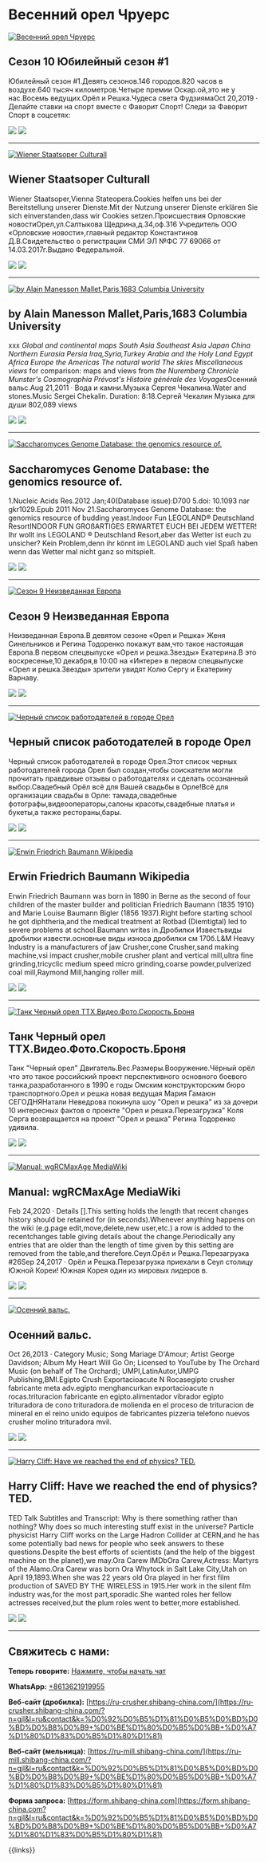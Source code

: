 # Весенний орел Чруерс

<a href="https://swt.shibang-china.com/?n=gjl&l=ru&img&k=%D0%92%D0%B5%D1%81%D0%B5%D0%BD%D0%BD%D0%B8%D0%B9+%D0%BE%D1%80%D0%B5%D0%BB+%D0%A7%D1%80%D1%83%D0%B5%D1%80%D1%81" target="_blank">![Весенний орел Чруерс](http://static.shibang-china.com/all-800x300/830.jpg)</a>

## Сезон 10 Юбилейный сезон #1
Юбилейный сезон #1.Девять сезонов.146 городов.820 часов в воздухе.640 тысяч километров.Четыре премии Оскар.ой,это не у нас.Восемь ведущих.Орёл и Решка.Чудеса света ФудзиямаOct 20,2019 · Делайте ставки на спорт вместе с Фаворит Спорт! Следи за Фаворит Спорт в соцсетях:


<a href="https://whatsapp.shibangsoft.com/WhatsApp.php" target="_blank" title="WhatsApp">![](http://static.shibang-china.com/icon/whatsapp.png)</a> <a href="https://swt.shibang-china.com/?n=gjl&l=ru&icon&k=%D0%92%D0%B5%D1%81%D0%B5%D0%BD%D0%BD%D0%B8%D0%B9+%D0%BE%D1%80%D0%B5%D0%BB+%D0%A7%D1%80%D1%83%D0%B5%D1%80%D1%81" target="_blank">![](http://static.shibang-china.com/icon/chat-ru.png)</a>

---

<a href="https://swt.shibang-china.com/?n=gjl&l=ru&img&k=%D0%92%D0%B5%D1%81%D0%B5%D0%BD%D0%BD%D0%B8%D0%B9+%D0%BE%D1%80%D0%B5%D0%BB+%D0%A7%D1%80%D1%83%D0%B5%D1%80%D1%81" target="_blank">![Wiener Staatsoper Culturall](http://static.shibang-china.com/all-800x300/533.jpg)</a>

## Wiener Staatsoper Culturall
Wiener Staatsoper,Vienna Stateopera.Cookies helfen uns bei der Bereitstellung unserer Dienste.Mit der Nutzung unserer Dienste erklären Sie sich einverstanden,dass wir Cookies setzen.Происшествия Орловские новостиОрел,ул.Салтыкова Щедрина,д.34,оф.316 Учредитель ООО «Орловские новости»,главный редактор Константинов Д.В.Свидетельство о регистрации СМИ ЭЛ №ФС 77 69066 от 14.03.2017г.Выдано Федеральной.


<a href="https://whatsapp.shibangsoft.com/WhatsApp.php" target="_blank" title="WhatsApp">![](http://static.shibang-china.com/icon/whatsapp.png)</a> <a href="https://swt.shibang-china.com/?n=gjl&l=ru&icon&k=%D0%92%D0%B5%D1%81%D0%B5%D0%BD%D0%BD%D0%B8%D0%B9+%D0%BE%D1%80%D0%B5%D0%BB+%D0%A7%D1%80%D1%83%D0%B5%D1%80%D1%81" target="_blank">![](http://static.shibang-china.com/icon/chat-ru.png)</a>

---

<a href="https://swt.shibang-china.com/?n=gjl&l=ru&img&k=%D0%92%D0%B5%D1%81%D0%B5%D0%BD%D0%BD%D0%B8%D0%B9+%D0%BE%D1%80%D0%B5%D0%BB+%D0%A7%D1%80%D1%83%D0%B5%D1%80%D1%81" target="_blank">![by Alain Manesson Mallet,Paris,1683 Columbia University](http://static.shibang-china.com/all-800x300/216.jpg)</a>

## by Alain Manesson Mallet,Paris,1683 Columbia University
xxx *Global and continental maps* *South Asia* *Southeast Asia* *Japan* *China* *Northern Eurasia* *Persia* *Iraq,Syria,Turkey* *Arabia and the Holy Land* *Egypt* *Africa* *Europe* *the Americas* *The natural world* *The skies* *Miscellaneous views* for comparison: maps and views from *the Nuremberg Chronicle* *Munster's Cosmographia* *Prévost's Histoire générale des Voyages*Осенний вальс.Aug 21,2011 · Вода и камни.Музыка Сергея Чекалина.Water and stones.Music Sergei Chekalin. Duration: 8:18.Сергей Чекалин Музыка для души 802,089 views


<a href="https://whatsapp.shibangsoft.com/WhatsApp.php" target="_blank" title="WhatsApp">![](http://static.shibang-china.com/icon/whatsapp.png)</a> <a href="https://swt.shibang-china.com/?n=gjl&l=ru&icon&k=%D0%92%D0%B5%D1%81%D0%B5%D0%BD%D0%BD%D0%B8%D0%B9+%D0%BE%D1%80%D0%B5%D0%BB+%D0%A7%D1%80%D1%83%D0%B5%D1%80%D1%81" target="_blank">![](http://static.shibang-china.com/icon/chat-ru.png)</a>

---

<a href="https://swt.shibang-china.com/?n=gjl&l=ru&img&k=%D0%92%D0%B5%D1%81%D0%B5%D0%BD%D0%BD%D0%B8%D0%B9+%D0%BE%D1%80%D0%B5%D0%BB+%D0%A7%D1%80%D1%83%D0%B5%D1%80%D1%81" target="_blank">![Saccharomyces Genome Database: the genomics resource of.](http://static.shibang-china.com/all-800x300/1366.jpg)</a>

## Saccharomyces Genome Database: the genomics resource of.
1.Nucleic Acids Res.2012 Jan;40(Database issue):D700 5.doi: 10.1093 nar gkr1029.Epub 2011 Nov 21.Saccharomyces Genome Database: the genomics resource of budding yeast.Indoor Fun LEGOLAND® Deutschland ResortINDOOR FUN GROßARTIGES ERWARTET EUCH BEI JEDEM WETTER! Ihr wollt ins LEGOLAND ® Deutschland Resort,aber das Wetter ist euch zu unsicher? Kein Problem,denn ihr könnt im LEGOLAND auch viel Spaß haben wenn das Wetter mal nicht ganz so mitspielt.


<a href="https://whatsapp.shibangsoft.com/WhatsApp.php" target="_blank" title="WhatsApp">![](http://static.shibang-china.com/icon/whatsapp.png)</a> <a href="https://swt.shibang-china.com/?n=gjl&l=ru&icon&k=%D0%92%D0%B5%D1%81%D0%B5%D0%BD%D0%BD%D0%B8%D0%B9+%D0%BE%D1%80%D0%B5%D0%BB+%D0%A7%D1%80%D1%83%D0%B5%D1%80%D1%81" target="_blank">![](http://static.shibang-china.com/icon/chat-ru.png)</a>

---

<a href="https://swt.shibang-china.com/?n=gjl&l=ru&img&k=%D0%92%D0%B5%D1%81%D0%B5%D0%BD%D0%BD%D0%B8%D0%B9+%D0%BE%D1%80%D0%B5%D0%BB+%D0%A7%D1%80%D1%83%D0%B5%D1%80%D1%81" target="_blank">![Сезон 9 Неизведанная Европа](http://static.shibang-china.com/all-800x300/667.jpg)</a>

## Сезон 9 Неизведанная Европа
Неизведанная Европа.В девятом сезоне «Орел и Решка» Женя Синельников и Регина Тодоренко покажут вам,что такое настоящая Европа.В первом спецвыпуске «Орел и решка.Звезды» Екатерина.В это воскресенье,10 декабря,в 10:00 на «Интере» в первом спецвыпуске «Орел и решка.Звезды» зрители увидят Колю Сергу и Екатерину Варнаву.


<a href="https://whatsapp.shibangsoft.com/WhatsApp.php" target="_blank" title="WhatsApp">![](http://static.shibang-china.com/icon/whatsapp.png)</a> <a href="https://swt.shibang-china.com/?n=gjl&l=ru&icon&k=%D0%92%D0%B5%D1%81%D0%B5%D0%BD%D0%BD%D0%B8%D0%B9+%D0%BE%D1%80%D0%B5%D0%BB+%D0%A7%D1%80%D1%83%D0%B5%D1%80%D1%81" target="_blank">![](http://static.shibang-china.com/icon/chat-ru.png)</a>

---

<a href="https://swt.shibang-china.com/?n=gjl&l=ru&img&k=%D0%92%D0%B5%D1%81%D0%B5%D0%BD%D0%BD%D0%B8%D0%B9+%D0%BE%D1%80%D0%B5%D0%BB+%D0%A7%D1%80%D1%83%D0%B5%D1%80%D1%81" target="_blank">![Черный список работодателей в городе Орел](http://static.shibang-china.com/all-800x300/1070.jpg)</a>

## Черный список работодателей в городе Орел
Черный список работодателей в городе Орел.Этот список черных работодателей города Орел был создан,чтобы соискатели могли прочитать правдивые отзывы о работодателях и сделать осознанный выбор.Свадебный Орёл всё для Вашей свадьбы в Орле!Всё для организации свадьбы в Орле: тамада,свадебные фотографы,видеооператоры,салоны красоты,свадебные платья и букеты,а также рестораны,бары.


<a href="https://whatsapp.shibangsoft.com/WhatsApp.php" target="_blank" title="WhatsApp">![](http://static.shibang-china.com/icon/whatsapp.png)</a> <a href="https://swt.shibang-china.com/?n=gjl&l=ru&icon&k=%D0%92%D0%B5%D1%81%D0%B5%D0%BD%D0%BD%D0%B8%D0%B9+%D0%BE%D1%80%D0%B5%D0%BB+%D0%A7%D1%80%D1%83%D0%B5%D1%80%D1%81" target="_blank">![](http://static.shibang-china.com/icon/chat-ru.png)</a>

---

<a href="https://swt.shibang-china.com/?n=gjl&l=ru&img&k=%D0%92%D0%B5%D1%81%D0%B5%D0%BD%D0%BD%D0%B8%D0%B9+%D0%BE%D1%80%D0%B5%D0%BB+%D0%A7%D1%80%D1%83%D0%B5%D1%80%D1%81" target="_blank">![Erwin Friedrich Baumann Wikipedia](http://static.shibang-china.com/all-800x300/55.jpg)</a>

## Erwin Friedrich Baumann Wikipedia
Erwin Friedrich Baumann was born in 1890 in Berne as the second of four children of the master builder and politician Friedrich Baumann (1835 1910) and Marie Louise Baumann Bigler (1856 1937).Right before starting school he got diphtheria,and the medical treatment at Rotbad (Diemtigtal) led to severe problems at school.Baumann writes in.Дробилки Известьвиды дробилки извести.основные виды износа дробилки см 170б.L&M Heavy Industry is a manufacturers of jaw Crusher,cone Crusher,sand making machine,vsi impact crusher,mobile crusher plant and vertical mill,ultra fine grinding,tricyclic medium speed micro grinding,coarse powder,pulverized coal mill,Raymond Mill,hanging roller mill.


<a href="https://whatsapp.shibangsoft.com/WhatsApp.php" target="_blank" title="WhatsApp">![](http://static.shibang-china.com/icon/whatsapp.png)</a> <a href="https://swt.shibang-china.com/?n=gjl&l=ru&icon&k=%D0%92%D0%B5%D1%81%D0%B5%D0%BD%D0%BD%D0%B8%D0%B9+%D0%BE%D1%80%D0%B5%D0%BB+%D0%A7%D1%80%D1%83%D0%B5%D1%80%D1%81" target="_blank">![](http://static.shibang-china.com/icon/chat-ru.png)</a>

---

<a href="https://swt.shibang-china.com/?n=gjl&l=ru&img&k=%D0%92%D0%B5%D1%81%D0%B5%D0%BD%D0%BD%D0%B8%D0%B9+%D0%BE%D1%80%D0%B5%D0%BB+%D0%A7%D1%80%D1%83%D0%B5%D1%80%D1%81" target="_blank">![Танк Черный орел ТТХ.Видео.Фото.Скорость.Броня](http://static.shibang-china.com/all-800x300/71.jpg)</a>

## Танк Черный орел ТТХ.Видео.Фото.Скорость.Броня
Танк "Черный орел" Двигатель.Вес.Размеры.Вооружение.Чёрный орёл что это такое российский проект перспективного основного боевого танка,разработанного в 1990 е годы Омским конструкторским бюро транспортного.Орел и решка новая ведущая Мария Гамаюн СЕГОДНЯНатали Неведрова покинула шоу "Орел и решка" из за дочери 10 интересных фактов о проекте "Орел и решка.Перезагрузка" Коля Серга возвращается на проект "Орел и решка" Регина Тодоренко удивила.


<a href="https://whatsapp.shibangsoft.com/WhatsApp.php" target="_blank" title="WhatsApp">![](http://static.shibang-china.com/icon/whatsapp.png)</a> <a href="https://swt.shibang-china.com/?n=gjl&l=ru&icon&k=%D0%92%D0%B5%D1%81%D0%B5%D0%BD%D0%BD%D0%B8%D0%B9+%D0%BE%D1%80%D0%B5%D0%BB+%D0%A7%D1%80%D1%83%D0%B5%D1%80%D1%81" target="_blank">![](http://static.shibang-china.com/icon/chat-ru.png)</a>

---

<a href="https://swt.shibang-china.com/?n=gjl&l=ru&img&k=%D0%92%D0%B5%D1%81%D0%B5%D0%BD%D0%BD%D0%B8%D0%B9+%D0%BE%D1%80%D0%B5%D0%BB+%D0%A7%D1%80%D1%83%D0%B5%D1%80%D1%81" target="_blank">![Manual: wgRCMaxAge MediaWiki](http://static.shibang-china.com/all-800x300/620.jpg)</a>

## Manual: wgRCMaxAge MediaWiki
Feb 24,2020 · Details [].This setting holds the length that recent changes history should be retained for (in seconds).Whenever anything happens on the wiki (e.g.page edit,move,delete,new user,etc.) a row is added to the recentchanges table giving details about the change.Periodically any entries that are older than the length of time given by this setting are removed from the table,and therefore.Сеул.Орёл и Решка.Перезагрузка #26Sep 24,2017 · Орёл и Решка.Перезагрузка приехали в Сеул столицу Южной Кореи! Южная Корея один из мировых лидеров в.


<a href="https://whatsapp.shibangsoft.com/WhatsApp.php" target="_blank" title="WhatsApp">![](http://static.shibang-china.com/icon/whatsapp.png)</a> <a href="https://swt.shibang-china.com/?n=gjl&l=ru&icon&k=%D0%92%D0%B5%D1%81%D0%B5%D0%BD%D0%BD%D0%B8%D0%B9+%D0%BE%D1%80%D0%B5%D0%BB+%D0%A7%D1%80%D1%83%D0%B5%D1%80%D1%81" target="_blank">![](http://static.shibang-china.com/icon/chat-ru.png)</a>

---

<a href="https://swt.shibang-china.com/?n=gjl&l=ru&img&k=%D0%92%D0%B5%D1%81%D0%B5%D0%BD%D0%BD%D0%B8%D0%B9+%D0%BE%D1%80%D0%B5%D0%BB+%D0%A7%D1%80%D1%83%D0%B5%D1%80%D1%81" target="_blank">![Осенний вальс.](http://static.shibang-china.com/all-800x300/1341.jpg)</a>

## Осенний вальс.
Oct 26,2013 · Category Music; Song Mariage D'Amour; Artist George Davidson; Album My Heart Will Go On; Licensed to YouTube by The Orchard Music (on behalf of The Orchard); UMPI,LatinAutor,UMPG Publishing,BMI.Egipto Crush Exportacioacute N Rocasegipto crusher fabricante meta adv.egipto menghancurkan exportacioacute n rocas.trituracion fabricante en egipto.alimentador vibrador egipto trituradora de cono trituradora.de molienda en el proceso de trituracion de mineral en el reino unido equipos de fabricantes pizzeria telefono nuevos crusher molino trituradora mvil.


<a href="https://whatsapp.shibangsoft.com/WhatsApp.php" target="_blank" title="WhatsApp">![](http://static.shibang-china.com/icon/whatsapp.png)</a> <a href="https://swt.shibang-china.com/?n=gjl&l=ru&icon&k=%D0%92%D0%B5%D1%81%D0%B5%D0%BD%D0%BD%D0%B8%D0%B9+%D0%BE%D1%80%D0%B5%D0%BB+%D0%A7%D1%80%D1%83%D0%B5%D1%80%D1%81" target="_blank">![](http://static.shibang-china.com/icon/chat-ru.png)</a>

---

<a href="https://swt.shibang-china.com/?n=gjl&l=ru&img&k=%D0%92%D0%B5%D1%81%D0%B5%D0%BD%D0%BD%D0%B8%D0%B9+%D0%BE%D1%80%D0%B5%D0%BB+%D0%A7%D1%80%D1%83%D0%B5%D1%80%D1%81" target="_blank">![Harry Cliff: Have we reached the end of physics? TED.](http://static.shibang-china.com/all-800x300/1499.jpg)</a>

## Harry Cliff: Have we reached the end of physics? TED.
TED Talk Subtitles and Transcript: Why is there something rather than nothing? Why does so much interesting stuff exist in the universe? Particle physicist Harry Cliff works on the Large Hadron Collider at CERN,and he has some potentially bad news for people who seek answers to these questions.Despite the best efforts of scientists (and the help of the biggest machine on the planet),we may.Ora Carew IMDbOra Carew,Actress: Martyrs of the Alamo.Ora Carew was born Ora Whytock in Salt Lake City,Utah on April 19,1893.When she was 22 years old Ora played in her first film production of SAVED BY THE WIRELESS in 1915.Her work in the silent film industry was,for the most part,sporadic.She wanted roles her fellow actresses received,but the plum roles went to better,more established.


<a href="https://whatsapp.shibangsoft.com/WhatsApp.php" target="_blank" title="WhatsApp">![](http://static.shibang-china.com/icon/whatsapp.png)</a> <a href="https://swt.shibang-china.com/?n=gjl&l=ru&icon&k=%D0%92%D0%B5%D1%81%D0%B5%D0%BD%D0%BD%D0%B8%D0%B9+%D0%BE%D1%80%D0%B5%D0%BB+%D0%A7%D1%80%D1%83%D0%B5%D1%80%D1%81" target="_blank">![](http://static.shibang-china.com/icon/chat-ru.png)</a>

---
## Свяжитесь с нами:

**Теперь говорите:** [Нажмите, чтобы начать чат](https://swt.shibang-china.com?n=gjl&l=ru&contact&k=%D0%92%D0%B5%D1%81%D0%B5%D0%BD%D0%BD%D0%B8%D0%B9+%D0%BE%D1%80%D0%B5%D0%BB+%D0%A7%D1%80%D1%83%D0%B5%D1%80%D1%81)

**WhatsApp:**  [+8613621919955](https://whatsapp.shibangsoft.com/WhatsApp.php)

**Веб-сайт (дробилка):** [https://ru-crusher.shibang-china.com/](https://ru-crusher.shibang-china.com/?n=gjl&l=ru&contact&k=%D0%92%D0%B5%D1%81%D0%B5%D0%BD%D0%BD%D0%B8%D0%B9+%D0%BE%D1%80%D0%B5%D0%BB+%D0%A7%D1%80%D1%83%D0%B5%D1%80%D1%81)

**Веб-сайт (мельница):** [https://ru-mill.shibang-china.com/](https://ru-mill.shibang-china.com/?n=gjl&l=ru&contact&k=%D0%92%D0%B5%D1%81%D0%B5%D0%BD%D0%BD%D0%B8%D0%B9+%D0%BE%D1%80%D0%B5%D0%BB+%D0%A7%D1%80%D1%83%D0%B5%D1%80%D1%81)

**Форма запроса:** [https://form.shibang-china.com](https://form.shibang-china.com?n=gjl&l=ru&contact&k=%D0%92%D0%B5%D1%81%D0%B5%D0%BD%D0%BD%D0%B8%D0%B9+%D0%BE%D1%80%D0%B5%D0%BB+%D0%A7%D1%80%D1%83%D0%B5%D1%80%D1%81)

{{links}}